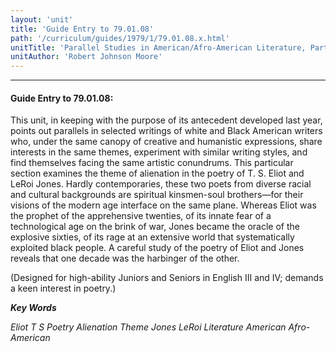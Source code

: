 ```yaml
---
layout: 'unit'
title: 'Guide Entry to 79.01.08'
path: '/curriculum/guides/1979/1/79.01.08.x.html'
unitTitle: 'Parallel Studies in American/Afro-American Literature, Part Ii: “Black and White Images in Alienation,”'
unitAuthor: 'Robert Johnson Moore'
---
```


<body>
<hr/>
 <h4>
  Guide Entry to 79.01.08:
 </h4>
 This unit, in keeping with the purpose of its antecedent developed last year, points out parallels in selected writings of white and Black American writers who, under the same canopy of creative and humanistic expressions, share interests in the same themes, experiment with similar writing styles, and find themselves facing the same artistic conundrums.  This particular section examines the theme of alienation in the poetry of T. S. Eliot and LeRoi Jones.  Hardly contemporaries, these two poets from diverse racial and cultural backgrounds are spiritual kinsmen-soul brothers—for their visions of the modern age interface on the same plane.  Whereas Eliot was the prophet of the apprehensive twenties, of its innate fear of a technological age on the brink of war, Jones became the oracle of the explosive sixties, of its rage at an extensive world that systematically exploited black people.  A careful study of the poetry of Eliot and Jones reveals that one decade was the harbinger of the other.
 <p>
  (Designed for high-ability Juniors and Seniors in English III and IV; demands a keen interest in poetry.)
 </p>
<p>
  <b>
   <i>
    Key Words
   </i>
  </b>
  <br/>
 </p>
 <p>
  <i>
   Eliot T S Poetry Alienation Theme Jones LeRoi Literature American Afro-American
  </i>
 </p>

</body>
